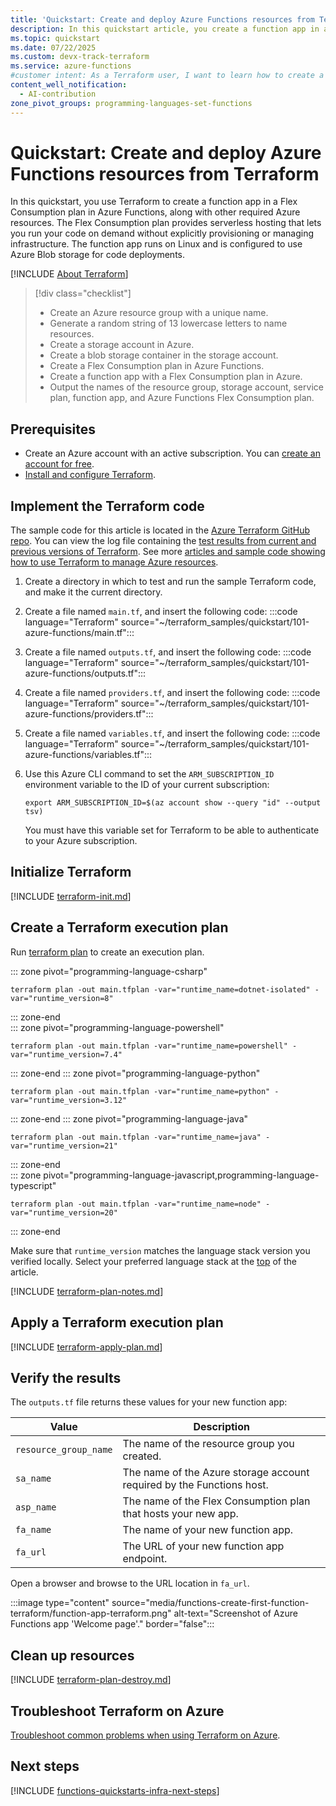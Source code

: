 ```yaml
---
title: 'Quickstart: Create and deploy Azure Functions resources from Terraform'
description: In this quickstart article, you create a function app in a Flex Consumption plan, along with the resource group, storage account, and blob storage container required by the app.
ms.topic: quickstart
ms.date: 07/22/2025
ms.custom: devx-track-terraform
ms.service: azure-functions
#customer intent: As a Terraform user, I want to learn how to create a function app in a Flex Consumption plan along with required storage account and blob storage container used for deployments.
content_well_notification: 
  - AI-contribution
zone_pivot_groups: programming-languages-set-functions
---
```


# Quickstart: Create and deploy Azure Functions resources from Terraform

In this quickstart, you use Terraform to create a function app in a Flex Consumption plan in Azure Functions, along with other required Azure resources. The Flex Consumption plan provides serverless hosting that lets you run your code on demand without explicitly provisioning or managing infrastructure. The function app runs on Linux and is configured to use Azure Blob storage for code deployments.

[!INCLUDE [About Terraform](~/azure-dev-docs-pr/articles/terraform/includes/abstract.md)]

> [!div class="checklist"]
> * Create an Azure resource group with a unique name.
> * Generate a random string of 13 lowercase letters to name resources.
> * Create a storage account in Azure.
> * Create a blob storage container in the storage account.
> * Create a Flex Consumption plan in Azure Functions.
> * Create a function app with a Flex Consumption plan in Azure.
> * Output the names of the resource group, storage account, service plan, function app, and Azure Functions Flex Consumption plan.

## Prerequisites

- Create an Azure account with an active subscription. You can [create an account for free](https://azure.microsoft.com/free/?WT.mc_id=A261C142F).
- [Install and configure Terraform](/azure/developer/terraform/quickstart-configure).

## Implement the Terraform code

The sample code for this article is located in the [Azure Terraform GitHub repo](https://github.com/Azure/terraform/tree/master/quickstart/101-azure-functions). You can view the log file containing the [test results from current and previous versions of Terraform](https://github.com/Azure/terraform/tree/master/quickstart/101-azure-functions/TestRecord.md). See more [articles and sample code showing how to use Terraform to manage Azure resources](/azure/terraform).

1. Create a directory in which to test and run the sample Terraform code, and make it the current directory.

1. Create a file named `main.tf`, and insert the following code:
    :::code language="Terraform" source="~/terraform_samples/quickstart/101-azure-functions/main.tf":::

1. Create a file named `outputs.tf`, and insert the following code:
    :::code language="Terraform" source="~/terraform_samples/quickstart/101-azure-functions/outputs.tf":::

1. Create a file named `providers.tf`, and insert the following code:
    :::code language="Terraform" source="~/terraform_samples/quickstart/101-azure-functions/providers.tf":::

1. Create a file named `variables.tf`, and insert the following code:
    :::code language="Terraform" source="~/terraform_samples/quickstart/101-azure-functions/variables.tf":::

1. Use this Azure CLI command to set the `ARM_SUBSCRIPTION_ID` environment variable to the ID of your current subscription:

    ```azurecli
    export ARM_SUBSCRIPTION_ID=$(az account show --query "id" --output tsv)
    ```

    You must have this variable set for Terraform to be able to authenticate to your Azure subscription.

## Initialize Terraform

[!INCLUDE [terraform-init.md](~/azure-dev-docs-pr/articles/terraform/includes/terraform-init.md)]

## Create a Terraform execution plan

Run [terraform plan](https://www.terraform.io/docs/commands/plan.html) to create an execution plan.

::: zone pivot="programming-language-csharp" 
```console
terraform plan -out main.tfplan -var="runtime_name=dotnet-isolated" -var="runtime_version=8"
```
::: zone-end  
::: zone pivot="programming-language-powershell" 
```console
terraform plan -out main.tfplan -var="runtime_name=powershell" -var="runtime_version=7.4"
```
::: zone-end 
::: zone pivot="programming-language-python" 
```console
terraform plan -out main.tfplan -var="runtime_name=python" -var="runtime_version=3.12"
```
::: zone-end 
::: zone pivot="programming-language-java"  
```console
terraform plan -out main.tfplan -var="runtime_name=java" -var="runtime_version=21"
```
::: zone-end  
::: zone pivot="programming-language-javascript,programming-language-typescript"  
```console
terraform plan -out main.tfplan -var="runtime_name=node" -var="runtime_version=20"
```
::: zone-end  

Make sure that `runtime_version` matches the language stack version you verified locally. Select your preferred language stack at the [top](#top) of the article.

[!INCLUDE [terraform-plan-notes.md](~/azure-dev-docs-pr/articles/terraform/includes/terraform-plan-notes.md)]

## Apply a Terraform execution plan

[!INCLUDE [terraform-apply-plan.md](~/azure-dev-docs-pr/articles/terraform/includes/terraform-apply-plan.md)]

## Verify the results

The `outputs.tf` file returns these values for your new function app:

| Value | Description |
| --- | --- |
| `resource_group_name` | The name of the resource group you created. |
| `sa_name` | The name of the Azure storage account required by the Functions host. | 
| `asp_name` | The name of the Flex Consumption plan that hosts your new app. |
| `fa_name` | The name of your new function app. |
| `fa_url` | The URL of your new function app endpoint. | 

Open a browser and browse to the URL location in `fa_url`.

:::image type="content" source="media/functions-create-first-function-terraform/function-app-terraform.png" alt-text="Screenshot of Azure Functions app 'Welcome page'." border="false":::

## Clean up resources

[!INCLUDE [terraform-plan-destroy.md](~/azure-dev-docs-pr/articles/terraform/includes/terraform-plan-destroy.md)]

## Troubleshoot Terraform on Azure

[Troubleshoot common problems when using Terraform on Azure](/azure/developer/terraform/troubleshoot).

## Next steps

[!INCLUDE [functions-quickstarts-infra-next-steps](../../includes/functions-quickstarts-infra-next-steps.md)]
